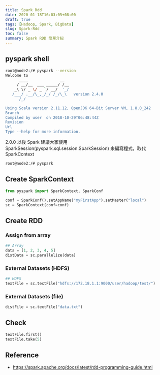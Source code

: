 ```yaml
---
title: Spark Rdd
date: 2020-01-18T16:03:05+08:00
draft: true
tags: [Hadoop, Spark, BigData]
slug: Spark-Rdd
toc: false
summary: Spark RDD 簡單介紹
---
```


## pyspark shell

```bash
root@node2:/# pyspark --version
Welcome to
      ____              __
     / __/__  ___ _____/ /__
    _\ \/ _ \/ _ `/ __/  '_/
   /___/ .__/\_,_/_/ /_/\_\   version 2.4.0
      /_/

Using Scala version 2.11.12, OpenJDK 64-Bit Server VM, 1.8.0_242
Branch
Compiled by user  on 2018-10-29T06:48:44Z
Revision
Url
Type --help for more information.

```

2.0.0 以後 Spark 建議大家使用 SparkSession(pyspark.sql.session.SparkSession) 來編寫程式，取代
SparkContext

```bash
root@node2:/# pyspark
```

## Create SparkContext

```python
from pyspark import SparkContext, SparkConf

conf = SparkConf().setAppName("myFirstApp").setMaster("local")
sc = SparkContext(conf=conf)
```

## Create RDD

### Assign from array

```python
## Array
data = [1, 2, 3, 4, 5]
distData = sc.parallelize(data)
```

### External Datasets (HDFS)

```python
## HDFS
textFile = sc.textFile("hdfs://172.18.1.1:9000/user/hadoop/test/")
```

### External Datasets (file)

```python
distFile = sc.textFile("data.txt")
```

## Check

```python
textFile.first()
textFile.take(5)
```

## Reference

- <https://spark.apache.org/docs/latest/rdd-programming-guide.html>
